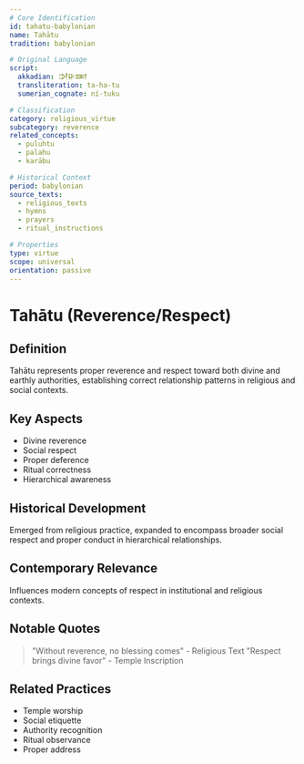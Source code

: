 ```yaml
---
# Core Identification
id: tahatu-babylonian
name: Tahātu
tradition: babylonian

# Original Language
script:
  akkadian: 𒋫𒄩𒌅
  transliteration: ta-ha-tu
  sumerian_cognate: ní-tuku

# Classification
category: religious_virtue
subcategory: reverence
related_concepts:
  - puluhtu
  - palahu
  - karābu

# Historical Context
period: babylonian
source_texts:
  - religious_texts
  - hymns
  - prayers
  - ritual_instructions

# Properties
type: virtue
scope: universal
orientation: passive
---
```


# Tahātu (Reverence/Respect)

## Definition
Tahātu represents proper reverence and respect toward both divine and earthly authorities, establishing correct relationship patterns in religious and social contexts.

## Key Aspects
- Divine reverence
- Social respect
- Proper deference
- Ritual correctness
- Hierarchical awareness

## Historical Development
Emerged from religious practice, expanded to encompass broader social respect and proper conduct in hierarchical relationships.

## Contemporary Relevance
Influences modern concepts of respect in institutional and religious contexts.

## Notable Quotes
> "Without reverence, no blessing comes" - Religious Text
> "Respect brings divine favor" - Temple Inscription

## Related Practices
- Temple worship
- Social etiquette
- Authority recognition
- Ritual observance
- Proper address